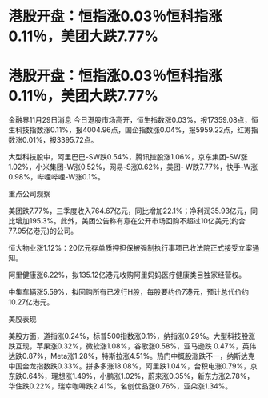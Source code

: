 # 港股开盘：恒指涨0.03％恒科指涨0.11％，美团大跌7.77%

# 港股开盘：恒指涨0.03％恒科指涨0.11％，美团大跌7.77%

金融界11月29日消息
今日港股市场高开，恒生指数涨0.03%，报17359.08点，恒生科技指数涨0.11%，报4004.96点，国企指数涨0.04%，报5959.22点，红筹指数涨0.01%，报3395.72点。

大型科技股中，阿里巴巴-SW跌0.54%，腾讯控股涨1.06%，京东集团-SW涨1.02%，小米集团-W涨0.52%，网易-S涨0.62%，美团-
W跌7.77%，快手-W涨0.98%，哔哩哔哩-W涨0.1%。

重点公司观察

美团跌7.77%，三季度收入764.67亿元，同比增加22.1%；净利润35.93亿元，同比增加195.3%。此外，美团公告称有意在公开市场回购不超过10亿美元(约合77.95亿港元)的公司。

恒大物业涨1.12%：20亿元存单质押担保被强制执行事项已收法院正式接受立案通知。

阿里健康涨6.22%，拟135.12亿港元收购阿里妈妈医疗健康类目独家经营权。

中集车辆涨5.59%，拟回购所有已发行H股，每股要约价7港元，预计总代价约10.27亿港元。

美股表现

美股方面，道指涨0.24%，标普500指数涨0.1%，纳指涨0.29%。大型科技股涨跌互现，苹果涨0.32%，微软涨1.08%，谷歌涨0.58%，亚马逊跌
0.47%，英伟达跌0.87%，Meta涨1.28%，特斯拉涨4.51%。热门中概股涨跌不一，纳斯达克中国金龙指数跌0.33%。拼多多涨18.08%，阿里跌1.04%，台积电涨0.79%，京东跌0.64%，理想涨1.49%，小鹏涨1.02%，蔚来涨0.35%，新东方涨2.78%，华住跌0.22%，瑞幸咖啡跌2.41%，名创优品涨0.76%，亚朵涨1.34%。


